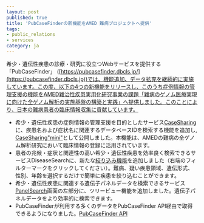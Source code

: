 ```yaml
---
layout: post
published: true
title: 'PubCaseFinderの新機能をAMED 難病プロジェクトへ提供'
tags:
- public_relations
- services
category: ja
---
```

希少・遺伝性疾患の診療・研究に役立つWebサービスを提供する「PubCaseFinder」 ([https://pubcasefinder.dbcls.jp/](https://pubcasefinder.dbcls.jp))では、機能追加、データ拡充を継続的に実施しています。この度、以下の4つの新機能をリリースし、このうち症例情報の管理支援の機能をAMED難治性疾患実用化研究事業の課題「難病のゲノム医療実現に向けた全ゲノム解析の実施基盤の構築と実践」へ提供しました。このことにより、日本の難病患者の臨床情報収集に貢献しています。<br />


- 希少・遺伝性疾患の症例情報の管理支援を目的としたサービス[CaseSharing](https://pubcasefinder.dbcls.jp/casesharing)に、疾患名および症状名に関連するデータベースIDを検索する機能を追加し, [CaseSharing"mini"](https://pubcasefinder.dbcls.jp/casesharing/mini)として公開しました。本機能は、AMEDの難病の全ゲノム解析研究において臨床情報の登録に活用されています。
- 患者の兆候・症状と関連性の高い希少・遺伝性疾患を効率良く検索できるサービスDiseaseSearchに、新たな[絞り込み機能](https://pubcasefinder.dbcls.jp/result?target=omim&phenotype=HP:0000347_ja,HP:0003022_ja,HP:0009381_ja,HP:0000204_ja,HP:0000625_ja&filter=&filter_simple=MONDO:0005071&vgp=&size=10&display_format=full&lang=ja)を追加しました（右端のフィルターマークをクリックしてください）。難病、疑い疾患領域、遺伝形式、性別、年齢を選択するだけで簡単に疾患を絞り込むことができます。
- 希少・遺伝性疾患に関連する遺伝子パネルデータを検索できるサービス[PanelSearch](https://pubcasefinder.dbcls.jp/panelsearch)画面の左部分に、ツリービュー機能を追加しました。遺伝子パネルデータをより効率的に検索できます。
- PubCaseFinderが利用する多くのデータをPubCaseFinder API経由で取得できるようになりました。[PubCaseFinder API](https://pubcasefinder.dbcls.jp/api)
<br />
